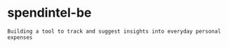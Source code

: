 # spendintel-be
```
Building a tool to track and suggest insights into everyday personal expenses
```